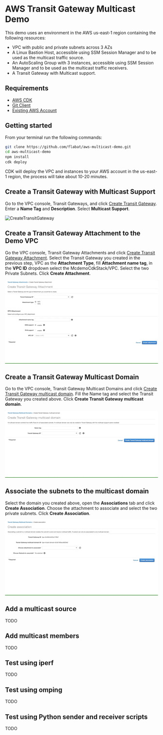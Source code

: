 # AWS Transit Gateway Multicast Demo

This demo uses an environment in the AWS us-east-1 region containing the following resources:

* VPC with public and private subnets across 3 AZs
* A Linux Bastion Host, accessible using SSM Session Manager and to be used as the multicast traffic source.
* An AutoScaling Group with 3 instances, accessible using SSM Session Manager and to be used as the multicast traffic receivers.
* A Transit Gateway with Multicast support.
  
## Requirements

* [AWS CDK](https://docs.aws.amazon.com/cdk/latest/guide/getting_started.html)
* [Git Client](https://git-scm.com/)
* [Existing AWS Account](https://aws.amazon.com/premiumsupport/knowledge-center/create-and-activate-aws-account/)
  
## Getting started

From your terminal run the following commands:
```bash
git clone https://github.com/flabat/aws-multicast-demo.git
cd aws-multicast-demo
npm install
cdk deploy
```

CDK will deploy the VPC and instances to your AWS account in the us-east-1 region, the process will take about 10-20 minutes.

## Create a Transit Gateway with Multicast Support

Go to the VPC console, Transit Gateways, and click [Create Transit Gateway](https://console.aws.amazon.com/vpc/home?region=us-east-1#CreateTransitGateway:). Enter a **Name Tag** and **Description**. Select **Multicast Support**.

![CreateTransitGateway](img/CreateTransitGateway.gif)

## Create a Transit Gateway Attachment to the Demo VPC

Go the VPC console, Transit Gateway Attachments and click [Create Transit Gateway Attachment](https://console.aws.amazon.com/vpc/home?region=us-east-1#CreateTgwAttachment:). Select the Transit Gateway you created in the previous step, VPC as the **Attachment Type**, fill **Attachment name tag**, in the **VPC ID** dropdown select the McdemoCdkStack/VPC. Select the two Private Subnets. Click **Create Attachment**.

![CreateTransitGatewayAttachment](img/CreateTransitGatewayAttachment.gif)

## Create a Transit Gateway Multicast Domain

Go to the VPC console, Transit Gateway Multicast Domains and click [Create Transit Gateway multicast domain](https://console.aws.amazon.com/vpc/home?region=us-east-1#CreateTransitGatewayMulticastDomain:). Fill the Name tag and select the Transit Gateway you created above. Click **Create Transit Gateway multicast domain**.

![CreateTransitGatewayDomain](img/CreateTransitGatewayDomain.gif)

## Associate the subnets to the multicast domain

Select the domain you created above, open the **Associations** tab and click **Create Association**. Choose the attachment to associate and select the two private subnets. Click **Create Association**. 

![CreateDomainAssociation](img/CreateDomainAssociation.gif)

## Add a multicast source

TODO

## Add multicast members

TODO

## Test using iperf

TODO

## Test using omping

TODO

## Test using Python sender and receiver scripts

TODO



